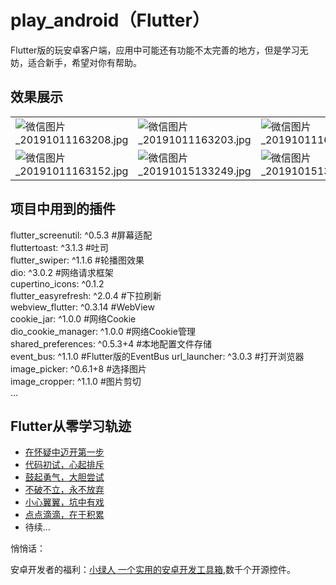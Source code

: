 # play_android（Flutter）

Flutter版的玩安卓客户端，应用中可能还有功能不太完善的地方，但是学习无妨，适合新手，希望对你有帮助。

## 效果展示
|  |  |  |
| ----- | ---- | ---- |
| ![微信图片_20191011163208.jpg](http://ww1.sinaimg.cn/large/a78780c0ly1g7udptgrwfj20u01rcduh.jpg) | ![微信图片_20191011163203.jpg](http://ww1.sinaimg.cn/large/a78780c0ly1g7udravu2ij20u01rctg7.jpg) | ![微信图片_20191011163158.jpg](http://ww1.sinaimg.cn/large/a78780c0ly1g7udu95nqdj20u01rcthc.jpg) |
| ![微信图片_20191011163152.jpg](http://ww1.sinaimg.cn/large/a78780c0ly1g7uduhewx9j20u01rc7iw.jpg) | ![微信图片_20191015133249.jpg](http://ww1.sinaimg.cn/large/a78780c0ly1g7yu293s4sj20u01rcjvg.jpg) | ![微信图片_20191015134515.jpg](http://ww1.sinaimg.cn/large/a78780c0ly1g7yu3fkvsnj20u01rcae4.jpg) |

## 项目中用到的插件
  flutter_screenutil: ^0.5.3  #屏幕适配  
  fluttertoast: ^3.1.3  #吐司  
  flutter_swiper: ^1.1.6  #轮播图效果  
  dio: ^3.0.2 #网络请求框架  
  cupertino_icons: ^0.1.2  
  flutter_easyrefresh: ^2.0.4 #下拉刷新  
  webview_flutter: ^0.3.14  #WebView  
  cookie_jar: ^1.0.0  #网络Cookie  
  dio_cookie_manager: ^1.0.0  #网络Cookie管理  
  shared_preferences: ^0.5.3+4 #本地配置文件存储   
  event_bus: ^1.1.0 #Flutter版的EventBus
  url_launcher: ^3.0.3  #打开浏览器  
  image_picker: ^0.6.1+8  #选择图片  
  image_cropper: ^1.1.0    #图片剪切  
  ...
  
  ## Flutter从零学习轨迹
- [在怀疑中迈开第一步](https://www.androidcup.com/index.php/2019/10/15/%e3%80%90%e6%8a%80%e6%9c%af%e5%88%86%e4%ba%ab%e3%80%91%e7%ac%ac%e4%b8%80%e7%ab%a0%ef%bc%9a%e5%9c%a8%e6%80%80%e7%96%91%e4%b8%ad%e8%bf%88%e5%bc%80%e7%ac%ac%e4%b8%80%e6%ad%a5/)
- [代码初试，心起排斥](https://www.androidcup.com/index.php/2019/10/16/%e7%ac%ac%e4%ba%8c%e7%ab%a0%ef%bc%9a%e4%bb%a3%e7%a0%81%e5%88%9d%e8%af%95%ef%bc%8c%e5%bf%83%e8%b5%b7%e6%8e%92%e6%96%a5/)
- [鼓起勇气，大胆尝试](https://www.androidcup.com/index.php/2019/10/16/%e7%ac%ac%e4%b8%89%e7%ab%a0%ef%bc%9a%e9%bc%93%e8%b5%b7%e5%8b%87%e6%b0%94%ef%bc%8c%e5%a4%a7%e8%83%86%e5%b0%9d%e8%af%95/)
- [不破不立，永不放弃](https://www.androidcup.com/index.php/2019/10/17/%e3%80%90%e6%8a%80%e6%9c%af%e5%88%86%e4%ba%ab%e3%80%91%e7%ac%ac%e5%9b%9b%e7%ab%a0%ef%bc%9a%e4%b8%8d%e7%a0%b4%e4%b8%8d%e7%ab%8b%ef%bc%8c%e6%b0%b8%e4%b8%8d%e6%94%be%e5%bc%83/)
- [小心翼翼，坑中有戏](https://www.androidcup.com/index.php/2019/10/18/%e3%80%90%e6%8a%80%e6%9c%af%e5%88%86%e4%ba%ab%e3%80%91%e7%ac%ac%e4%ba%94%e7%ab%a0%ef%bc%9a%e5%b0%8f%e5%bf%83%e7%bf%bc%e7%bf%bc%ef%bc%8c%e5%9d%91%e4%b8%ad%e6%9c%89%e6%88%8f/)
- [点点滴滴，在于积累](https://www.androidcup.com/index.php/2019/10/23/%e3%80%90%e6%8a%80%e6%9c%af%e5%88%86%e4%ba%ab%e3%80%91%e7%ac%ac%e5%85%ad%e7%ab%a0%ef%bc%9a%e7%82%b9%e7%82%b9%e6%bb%b4%e6%bb%b4%ef%bc%8c%e5%9c%a8%e4%ba%8e%e7%a7%af%e7%b4%af/)
- 待续...


悄悄话：

安卓开发者的福利：[小绿人  一个实用的安卓开发工具箱](https://www.androidcup.com),数千个开源控件。

